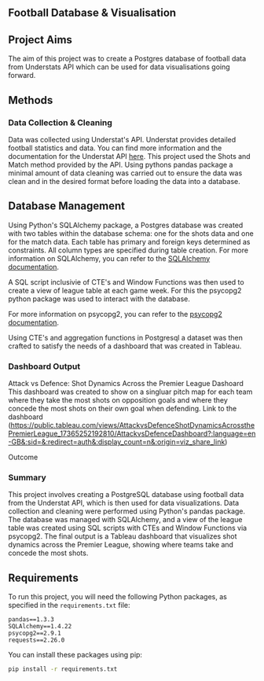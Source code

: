 ## Football Database & Visualisation

## Project Aims
The aim of this project was to create a Postgres database of football data from Understats API which can be used for data visualisations going forward.


## Methods
### Data Collection & Cleaning
Data was collected using Understat's API. Understat provides detailed football statistics and data. You can find more information and the documentation for the Understat API [here](https://understat.com/).
This project used the Shots and Match method provided by the API. Using pythons pandas package a minimal amount of data cleaning was carried out to ensure the data was clean and in the desired format before loading the data into a database.

## Database Management
Using Python's SQLAlchemy package, a Postgres database was created with two tables within the database schema: one for the shots data and one for the match data. Each table has primary and foreign keys determined as constraints. All column types are specified during table creation. For more information on SQLAlchemy, you can refer to the [SQLAlchemy documentation](https://docs.sqlalchemy.org/).

A SQL script inclusivie of CTE's and Window Functions was then used to create a view of league table at each game week. For this the psycopg2 python package was used to interact with the database. 

For more information on psycopg2, you can refer to the [psycopg2 documentation](https://www.psycopg.org/docs/).

Using CTE's and aggregation functions in Postgresql a dataset was then crafted to satisfy the needs of a dashboard that was created in Tableau. 

### Dashboard Output
Attack vs Defence: Shot Dynamics Across the Premier League Dashoard
This dashboard was created to show on a singluar pitch map for each team where they take the most shots on opposition goals and where they concede the most shots on their own goal when defending. 
Link to the dashboard (https://public.tableau.com/views/AttackvsDefenceShotDynamicsAcrossthePremierLeague_17365252192810/AttackvsDefenceDashboard?:language=en-GB&:sid=&:redirect=auth&:display_count=n&:origin=viz_share_link) 

Outcome
### Summary
This project involves creating a PostgreSQL database using football data from the Understat API, which is then used for data visualizations. Data collection and cleaning were performed using Python's pandas package. The database was managed with SQLAlchemy, and a view of the league table was created using SQL scripts with CTEs and Window Functions via psycopg2. The final output is a Tableau dashboard that visualizes shot dynamics across the Premier League, showing where teams take and concede the most shots.


## Requirements

To run this project, you will need the following Python packages, as specified in the `requirements.txt` file:

```
pandas==1.3.3
SQLAlchemy==1.4.22
psycopg2==2.9.1
requests==2.26.0
```

You can install these packages using pip:

```sh
pip install -r requirements.txt
```